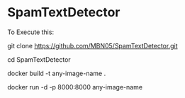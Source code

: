 # SpamTextDetector

To Execute this:


git clone https://github.com/MBN05/SpamTextDetector.git

cd SpamTextDetector

docker build -t any-image-name .

docker run -d -p 8000:8000 any-image-name

